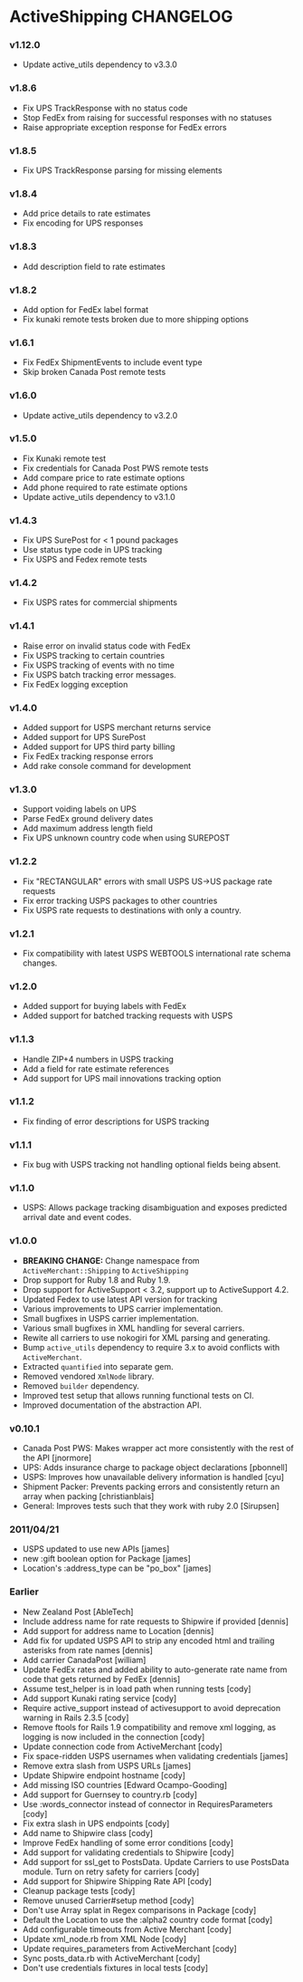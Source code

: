 # ActiveShipping CHANGELOG

### v1.12.0
- Update active_utils dependency to v3.3.0

### v1.8.6
- Fix UPS TrackResponse with no status code
- Stop FedEx from raising for successful responses with no statuses
- Raise appropriate exception response for FedEx errors

### v1.8.5
- Fix UPS TrackResponse parsing for missing elements

### v1.8.4
- Add price details to rate estimates
- Fix encoding for UPS responses

### v1.8.3
- Add description field to rate estimates

### v1.8.2
- Add option for FedEx label format
- Fix kunaki remote tests broken due to more shipping options

### v1.6.1
- Fix FedEx ShipmentEvents to include event type
- Skip broken Canada Post remote tests

### v1.6.0
- Update active_utils dependency to v3.2.0

### v1.5.0
- Fix Kunaki remote test
- Fix credentials for Canada Post PWS remote tests
- Add compare price to rate estimate options
- Add phone required to rate estimate options
- Update active_utils dependency to v3.1.0

### v1.4.3

- Fix UPS SurePost for < 1 pound packages
- Use status type code in UPS tracking
- Fix USPS and Fedex remote tests

### v1.4.2

- Fix USPS rates for commercial shipments

### v1.4.1

- Raise error on invalid status code with FedEx
- Fix USPS tracking to certain countries
- Fix USPS tracking of events with no time
- Fix USPS batch tracking error messages.
- Fix FedEx logging exception

### v1.4.0

- Added support for USPS merchant returns service
- Added support for UPS SurePost
- Added support for UPS third party billing
- Fix FedEx tracking response errors
- Add rake console command for development

### v1.3.0

- Support voiding labels on UPS
- Parse FedEx ground delivery dates
- Add maximum address length field
- Fix UPS unknown country code when using SUREPOST

### v1.2.2

- Fix "RECTANGULAR" errors with small USPS US->US package rate requests
- Fix error tracking USPS packages to other countries
- Fix USPS rate requests to destinations with only a country.

### v1.2.1

- Fix compatibility with latest USPS WEBTOOLS international rate schema changes.

### v1.2.0

- Added support for buying labels with FedEx
- Added support for batched tracking requests with USPS

### v1.1.3

- Handle ZIP+4 numbers in USPS tracking
- Add a field for rate estimate references
- Add support for UPS mail innovations tracking option

### v1.1.2

- Fix finding of error descriptions for USPS tracking

### v1.1.1

- Fix bug with USPS tracking not handling optional fields being absent.

### v1.1.0

- USPS: Allows package tracking disambiguation and exposes predicted arrival date and event codes.

### v1.0.0

- **BREAKING CHANGE:** Change namespace from `ActiveMerchant::Shipping` to `ActiveShipping`
- Drop support for Ruby 1.8 and Ruby 1.9.
- Drop support for ActiveSupport < 3.2, support up to ActiveSupport 4.2.
- Updated Fedex to use latest API version for tracking
- Various improvements to UPS carrier implementation.
- Small bugfixes in USPS carrier implementation.
- Various small bugfixes in XML handling for several carriers.
- Rewite all carriers to use nokogiri for XML parsing and generating.
- Bump `active_utils` dependency to require 3.x to avoid conflicts with `ActiveMerchant`.
- Extracted `quantified` into separate gem.
- Removed vendored `XmlNode` library.
- Removed `builder` dependency.
- Improved test setup that allows running functional tests on CI.
- Improved documentation of the abstraction API.

### v0.10.1

 - Canada Post PWS: Makes wrapper act more consistently with the rest of the API [jnormore]
 - UPS: Adds insurance charge to package object declarations [pbonnell]
 - USPS: Improves how unavailable delivery information is handled [cyu]
 - Shipment Packer: Prevents packing errors and consistently return an array when packing [christianblais]
 - General: Improves tests such that they work with ruby 2.0 [Sirupsen]

### 2011/04/21

* USPS updated to use new APIs [james]
* new :gift boolean option for Package [james]
* Location's :address_type can be "po_box" [james]

### Earlier

* New Zealand Post [AbleTech]
* Include address name for rate requests to Shipwire if provided [dennis]
* Add support for address name to Location [dennis]
* Add fix for updated USPS API to strip any encoded html and trailing asterisks from rate names [dennis]
* Add carrier CanadaPost [william]
* Update FedEx rates and added ability to auto-generate rate name from code that gets returned by FedEx [dennis]
* Assume test_helper is in load path when running tests [cody]
* Add support Kunaki rating service [cody]
* Require active_support instead of activesupport to avoid deprecation warning in Rails 2.3.5 [cody]
* Remove ftools for Rails 1.9 compatibility and remove xml logging, as logging is now included in the connection [cody]
* Update connection code from ActiveMerchant [cody]
* Fix space-ridden USPS usernames when validating credentials [james]
* Remove extra slash from USPS URLs [james]
* Update Shipwire endpoint hostname [cody]
* Add missing ISO countries [Edward Ocampo-Gooding]
* Add support for Guernsey to country.rb [cody]
* Use :words_connector instead of connector in RequiresParameters [cody]
* Fix extra slash in UPS endpoints [cody]
* Add name to Shipwire class [cody]
* Improve FedEx handling of some error conditions [cody]
* Add support for validating credentials to Shipwire [cody]
* Add support for ssl_get to PostsData. Update Carriers to use PostsData module. Turn on retry safety for carriers [cody]
* Add support for Shipwire Shipping Rate API [cody]
* Cleanup package tests [cody]
* Remove unused Carrier#setup method [cody]
* Don't use Array splat in Regex comparisons in Package [cody]
* Default the Location to use the :alpha2 country code format [cody]
* Add configurable timeouts from Active Merchant [cody]
* Update xml_node.rb from XML Node [cody]
* Update requires_parameters from ActiveMerchant [cody]
* Sync posts_data.rb with ActiveMerchant [cody]
* Don't use credentials fixtures in local tests [cody]
